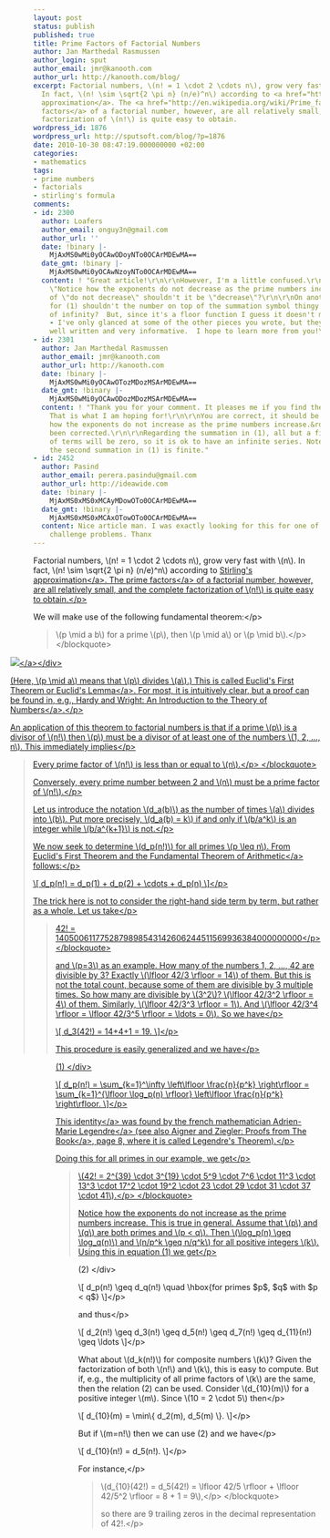 ```yaml
---
layout: post
status: publish
published: true
title: Prime Factors of Factorial Numbers
author: Jan Marthedal Rasmussen
author_login: sput
author_email: jmr@kanooth.com
author_url: http://kanooth.com/blog/
excerpt: Factorial numbers, \(n! = 1 \cdot 2 \cdots n\), grow very fast with \(n\).
  In fact, \(n! \sim \sqrt{2 \pi n} (n/e)^n\) according to <a href="http://en.wikipedia.org/wiki/Stirling's_approximation">Stirling's
  approximation</a>. The <a href="http://en.wikipedia.org/wiki/Prime_factor">prime
  factors</a> of a factorial number, however, are all relatively small, and the complete
  factorization of \(n!\) is quite easy to obtain.
wordpress_id: 1876
wordpress_url: http://sputsoft.com/blog/?p=1876
date: 2010-10-30 08:47:19.000000000 +02:00
categories:
- mathematics
tags:
- prime numbers
- factorials
- stirling's formula
comments:
- id: 2300
  author: Loafers
  author_email: onguy3n@gmail.com
  author_url: ''
  date: !binary |-
    MjAxMS0wMi0yOCAwODoyNTo0OCArMDEwMA==
  date_gmt: !binary |-
    MjAxMS0wMi0yOCAwNzoyNTo0OCArMDEwMA==
  content: ! "Great article!\r\n\r\nHowever, I'm a little confused.\r\n\r\nYou wrote,
    \"Notice how the exponents do not decrease as the prime numbers increase.\"\r\n\r\nInstead
    of \"do not decrease\" shouldn't it be \"decrease\"?\r\n\r\nOn another minor point,
    for (1) shouldn't the number on top of the summation symbol thingy be n instead
    of infinity?  But, since it's a floor function I guess it doesn't matter.\r\n\r\nPS
    - I've only glanced at some of the other pieces you wrote, but they seem to be
    well written and very informative.  I hope to learn more from you!\r\n\r\nThanks,\r\nLoafers"
- id: 2301
  author: Jan Marthedal Rasmussen
  author_email: jmr@kanooth.com
  author_url: http://kanooth.com
  date: !binary |-
    MjAxMS0wMi0yOCAwOTozMDozMSArMDEwMA==
  date_gmt: !binary |-
    MjAxMS0wMi0yOCAwODozMDozMSArMDEwMA==
  content: ! "Thank you for your comment. It pleases me if you find the site informative.
    That is what I am hoping for!\r\n\r\nYou are correct, it should be &ldquo;Notice
    how the exponents do not increase as the prime numbers increase.&rdquo; It has
    been corrected.\r\n\r\nRegarding the summation in (1), all but a finite number
    of terms will be zero, so it is ok to have an infinite series. Note also that
    the second summation in (1) is finite."
- id: 2452
  author: Pasind
  author_email: perera.pasindu@gmail.com
  author_url: http://ideawide.com
  date: !binary |-
    MjAxMS0xMS0xMCAyMDowOTo0OCArMDEwMA==
  date_gmt: !binary |-
    MjAxMS0xMS0xMCAxOTowOTo0OCArMDEwMA==
  content: Nice article man. I was exactly looking for this for one of my programming
    challenge problems. Thanx
---
```

<p>Factorial numbers, \(n! = 1 \cdot 2 \cdots n\), grow very fast with \(n\). In fact, \(n! \sim \sqrt{2 \pi n} (n&#47;e)^n\) according to <a href="http:&#47;&#47;en.wikipedia.org&#47;wiki&#47;Stirling's_approximation">Stirling's approximation<&#47;a>. The <a href="http:&#47;&#47;en.wikipedia.org&#47;wiki&#47;Prime_factor">prime factors<&#47;a> of a factorial number, however, are all relatively small, and the complete factorization of \(n!\) is quite easy to obtain.<&#47;p>

<a id="more"></a><a id="more-1876"></a>

<p>We will make use of the following fundamental theorem:<&#47;p>

<blockquote>
  <p>\(p \mid a b\) for a prime \(p\), then \(p \mid a\) or \(p \mid b\).<&#47;p>
<&#47;blockquote>

<div style="float:right"><a href="&#47;book&#47;link.php?id=hardy-wright"><img src="&#47;book&#47;hardy-wright.jpg" &#47;><&#47;a><&#47;div>

<p>(Here, \(p \mid a\) means that \(p\) divides \(a\).) This is called Euclid's First Theorem or <a href="http:&#47;&#47;en.wikipedia.org&#47;wiki&#47;Euclid's_lemma">Euclid's Lemma<&#47;a>. For most, it is intuitively clear, but a proof can be found in, e.g., <a href="&#47;book&#47;link.php?id=hardy-wright">Hardy and Wright: An Introduction to the Theory of Numbers<&#47;a>.<&#47;p>

<p>An application of this theorem to factorial numbers is that if a prime \(p\) is a divisor of \(n!\) then \(p\) must be a divisor of at least one of the numbers \(1, 2, ..., n\). This immediately implies<&#47;p>

<blockquote>
  <p>Every prime factor of \(n!\) is less than or equal to \(n\).<&#47;p>
<&#47;blockquote>

<p>Conversely, every prime number between 2 and \(n\) must be a prime factor of \(n!\).<&#47;p>

<p>Let us introduce the notation \(d_a(b)\) as the number of times \(a\) divides into \(b\). Put more precisely, \(d_a(b) = k\) if and only if \(b&#47;a^k\) is an integer while \(b&#47;a^{k+1}\) is not.<&#47;p>

<p>We now seek to determine \(d_p(n!)\) for all primes \(p \leq n\). From Euclid's First Theorem and the <a href="http:&#47;&#47;en.wikipedia.org&#47;wiki&#47;Fundamental_theorem_of_arithmetic">Fundamental Theorem of Arithmetic<&#47;a> follows:<&#47;p>

<p>\[
d_p(n!) = d_p(1) + d_p(2) + \cdots + d_p(n)
\]<&#47;p>

<p>The trick here is not to consider the right-hand side term by term, but rather as a whole. Let us take<&#47;p>

<blockquote>
  <p>42! = 1405006117752879898543142606244511569936384000000000<&#47;p>
<&#47;blockquote>

<p>and \(p=3\) as an example. How many of the numbers 1, 2, ..., 42 are divisible by 3? Exactly \(\lfloor 42&#47;3 \rfloor = 14\) of them. But this is not the total count, because some of them are divisible by 3 multiple times. So how many are divisible by \(3^2\)? \(\lfloor 42&#47;3^2 \rfloor = 4\) of them. Similarly, \(\lfloor 42&#47;3^3 \rfloor = 1\). And \(\lfloor 42&#47;3^4 \rfloor = \lfloor 42&#47;3^5 \rfloor = \ldots = 0\). So we have<&#47;p>

<p>\[
d_3(42!) = 14+4+1 = 19.
\]<&#47;p>

<p>This procedure is easily generalized and we have<&#47;p>

<div style="float:right">
(1)
<&#47;div>
<p>\[
d_p(n!) = \sum_{k=1}^\infty \left\lfloor \frac{n}{p^k} \right\rfloor
  = \sum_{k=1}^{\lfloor \log_p(n) \rfloor} \left\lfloor \frac{n}{p^k} \right\rfloor.
\]<&#47;p>

<p>This <a href="http:&#47;&#47;en.wikipedia.org&#47;wiki&#47;Factorial#Number_theory">identity<&#47;a> was found by the french mathematician <a href="http:&#47;&#47;en.wikipedia.org&#47;wiki&#47;Adrien-Marie_Legendre">Adrien-Marie Legendre<&#47;a> (see also <a href="&#47;book&#47;link.php?id=proofsbook">Aigner and Ziegler: Proofs from The Book<&#47;a>, page 8, where it is called Legendre's Theorem).<&#47;p>

<p>Doing this for all primes in our example, we get<&#47;p>

<blockquote>
  <p>\(42! = 2^{39} \cdot 3^{19} \cdot 5^9 \cdot 7^6 \cdot 11^3 \cdot 13^3 \cdot 17^2 \cdot 19^2 \cdot 23 \cdot 29 \cdot 31 \cdot 37 \cdot 41\).<&#47;p>
<&#47;blockquote>

<p>Notice how the exponents do not increase as the prime numbers increase. This is true in general. Assume that \(p\) and \(q\) are both primes and \(p < q\). Then \(\log_p(n) \geq \log_q(n)\) and \(n&#47;p^k \geq n&#47;q^k\) for all positive integers \(k\). Using this in equation&nbsp;(1) we get<&#47;p>

<div style="float:right">
(2)
<&#47;div>
<p>\[
d_p(n!) \geq d_q(n!) \quad \hbox{for primes $p$, $q$ with $p < q$}
\]<&#47;p>

<p>and thus<&#47;p>

<p>\[
d_2(n!) \geq d_3(n!) \geq d_5(n!) \geq d_7(n!) \geq d_{11}(n!) \geq \ldots
\]<&#47;p>

<p>What about \(d_k(n!)\) for composite numbers \(k\)? Given the factorization of both \(n!\) and \(k\), this is easy to compute. But if, e.g., the multiplicity of all prime factors of \(k\) are the same, then the relation&nbsp;(2) can be used. Consider \(d_{10}(m)\) for a positive integer \(m\). Since \(10 = 2 \cdot 5\) then<&#47;p>

<p>\[
d_{10}(m) = \min\{ d_2(m), d_5(m) \}.
\]<&#47;p>

<p>But if \(m=n!\) then we can use&nbsp;(2) and we have<&#47;p>

<p>\[
d_{10}(n!) = d_5(n!).
\]<&#47;p>

<p>For instance,<&#47;p>

<blockquote>
  <p>\(d_{10}(42!) = d_5(42!) = \lfloor 42&#47;5 \rfloor + \lfloor 42&#47;5^2 \rfloor = 8 + 1 = 9\),<&#47;p>
<&#47;blockquote>

<p>so there are 9 trailing zeros in the decimal representation of 42!.<&#47;p>
